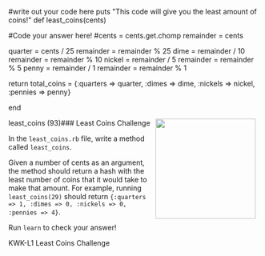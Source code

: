 #write out your code here
 puts "This code will give you the least amount of coins!"
def least_coins(cents)
  
  #Code your answer here!
  #cents = cents.get.chomp
  remainder = cents 
  
  quarter = cents / 25
  remainder =  remainder % 25 
  dime = remainder / 10
  remainder = remainder % 10
  nickel = remainder / 5
  remainder = remainder % 5
  penny = remainder / 1
  remainder = remainder % 1
  
  
  return total_coins = {:quarters => quarter, :dimes => dime, :nickels => nickel, :pennies => penny}

end

least_coins (93)### Least Coins Challenge
<img src="https://after-school-assets.s3.amazonaws.com/challenge.png" width="200px" align="right" hspace="10"> 

In the `least_coins.rb` file, write a method called `least_coins`.

Given a number of cents as an argument, the method should return a hash with the least number of coins that it would take to make that amount. For example, running `least_coins(29)` should return `{:quarters => 1, :dimes => 0, :nickels => 0, :pennies => 4}`. 

Run `learn` to check your answer!


<p data-visibility='hidden'>KWK-L1 Least Coins Challenge</p>